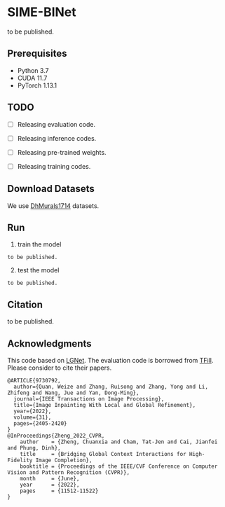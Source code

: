 # SIME-BINet

to be published.

## Prerequisites

- Python 3.7
- CUDA 11.7  
- PyTorch 1.13.1

## TODO

- [ ] Releasing evaluation code.
- [ ] Releasing inference codes.
- [ ] Releasing pre-trained weights.
- [ ] Releasing training codes.


## Download Datasets

We use [DhMurals1714](https://github.com/qinnzou/mural-image-inpainting) datasets.

## Run
1. train the model
```
to be published.
```
2. test the model
```
to be published.
```


## Citation

to be published. 

## Acknowledgments

This code based on [LGNet](https://github.com/weizequan/LGNet).
The evaluation code is borrowed from [TFill](https://github.com/lyndonzheng/TFill).
Please consider to cite their papers.
```
@ARTICLE{9730792,
  author={Quan, Weize and Zhang, Ruisong and Zhang, Yong and Li, Zhifeng and Wang, Jue and Yan, Dong-Ming},
  journal={IEEE Transactions on Image Processing}, 
  title={Image Inpainting With Local and Global Refinement}, 
  year={2022},
  volume={31},
  pages={2405-2420}
}
@InProceedings{Zheng_2022_CVPR,
    author    = {Zheng, Chuanxia and Cham, Tat-Jen and Cai, Jianfei and Phung, Dinh},
    title     = {Bridging Global Context Interactions for High-Fidelity Image Completion},
    booktitle = {Proceedings of the IEEE/CVF Conference on Computer Vision and Pattern Recognition (CVPR)},
    month     = {June},
    year      = {2022},
    pages     = {11512-11522}
}
```
